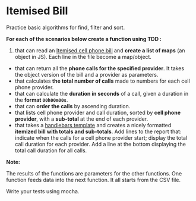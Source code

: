 # Itemised Bill

Practice basic algorithms for find, filter and sort.

**For each of the scenarios below create a function using TDD :**

1. that can read an [Itemised cell phone bill](./ItemisedBill.csv) and **create a list of maps** (an object in JS). Each line in the file become a map/object.
* that can return all the **phone calls for the specified provider**. It takes the object version of the bill and a provider as parameters.
* that calculates **the total number of calls** made to numbers for each cell phone provider.
* that can calculate the **duration in seconds** of a call, given a duration in the **format `00h00m00s`**.
* that can **order the calls** by ascending duration.
* that lists cell phone provider and call duration, sorted by **cell phone provider**, with a **sub-total** at the end of each provider.
* that takes a [handlebars template](https://www.npmjs.com/package/handlebars) and creates a nicely formatted **itemized bill with totals and sub-totals**. Add lines to the report that: indicate when the calls for a cell phone provider start; display the total call duration for each provider. Add a line at the bottom displaying the total call duration for all calls.

**Note:**

The results of the functions are parameters for the other functions. One function feeds data into the next function. It all starts from the CSV file.

Write your tests using mocha.
